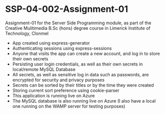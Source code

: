 # SSP-04-002-Assignment-01

Assignment-01 for the Server Side Programming module, as part of the Creative Mulitimedia B.Sc (hons) degree course in Limerick Institute of Technology, Clonmel

- App created using express-generator
- Authenticating sessions using express-sessions
- Anyone that visits the app can create a new account, and log in to store their own secrets
- Persisting user login credentials, as well as their own secrets in local/remote MySQL Database
- All secrets, as well as sensitive log in data such as passwords, are encrypted for security and privacy purposes
- Secrets can be sorted by their titles or by the time they were created
- Storing current sort preference using cookie-parser
- This application is running live on Azure
- The MySQL database is also running live on Azure (I also have a local one running on the WAMP server for testing purposes)
